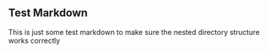 ## Test Markdown

This is just some test markdown to make sure the nested directory structure works correctly